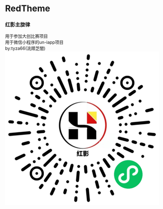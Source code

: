 # RedTheme
### 红影主旋律
用于参加大创比赛项目  
用于微信小程序的un-iapp项目  
by:tyza66(洮羱芝闇)  
![](https://raw.githubusercontent.com/tyza66/ImgBed/main/Dispersion/gh_ad1af743c5b5_1280.jpg)
